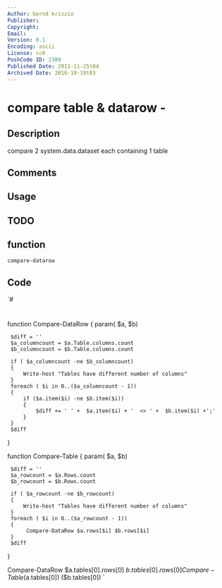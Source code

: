 ```yaml
---
Author: bernd kriszio
Publisher: 
Copyright: 
Email: 
Version: 0.1
Encoding: ascii
License: cc0
PoshCode ID: 2389
Published Date: 2011-11-25t04
Archived Date: 2016-10-19t03
---
```


# compare table &amp; datarow - 

## Description

compare 2 system.data.dataset each containing 1 table

## Comments



## Usage



## TODO



## function

`compare-datarow`

## Code

`#
 #
 function Compare-DataRow
 {
     param( $a, $b)
     
     
     $diff = ''
     $a_columncount = $a.Table.columns.count
     $b_columncount = $b.Table.columns.count
    
     if ( $a_columncount -ne $b_columncount)
     {
         Write-host "Tables have different number of columns"
     }
     foreach ( $i in 0..($a_columncount - 1))
     {
         if ($a.item($i) -ne $b.item($i))
         {
             $diff += ' ' +  $a.item($i) + '  <> ' +  $b.item($i) +';'
         }
     }     
     $diff
 }
 
 function Compare-Table
 {
     param( $a, $b)
     
 
     $diff = ''
     $a_rowcount = $a.Rows.count
     $b_rowcount = $b.Rows.count
    
     if ( $a_rowcount -ne $b_rowcount)
     {
         Write-host "Tables have different number of columns"
     }
     foreach ( $i in 0..($a_rowcount - 1))
     {
          Compare-DataRow $a.rows[$i] $b.rows[$i]
     }     
     $diff
 }
 
 Compare-DataRow $a.tables[0].rows[0] $b.tables[0].rows[0] 
 Compare-Table   ($a.tables[0]) ($b.tables[0])
`

